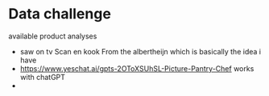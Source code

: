# Data challenge
available product analyses 
* saw on tv Scan en kook From the albertheijn which is basically the idea i have 
* https://www.yeschat.ai/gpts-2OToXSUhSL-Picture-Pantry-Chef works with chatGPT
* 
